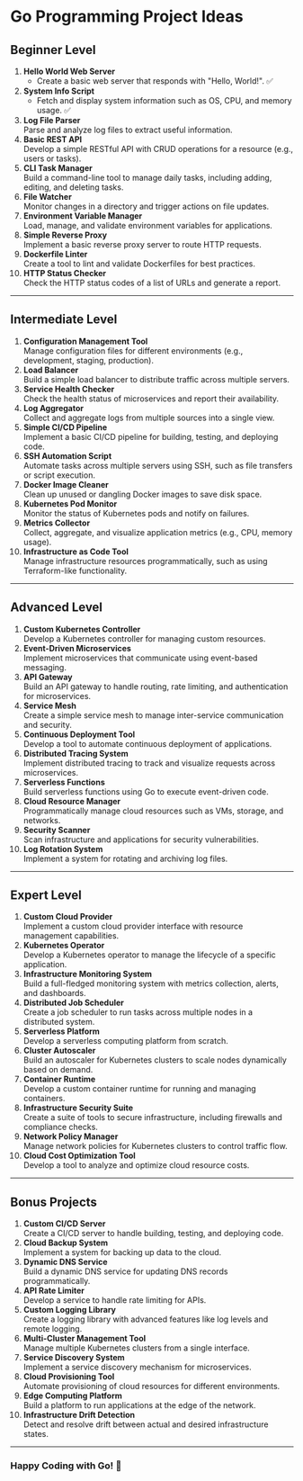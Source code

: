 ﻿# Go Programming Project Ideas

## Beginner Level
1. **Hello World Web Server** 
   - Create a basic web server that responds with "Hello, World!". ✅
2. **System Info Script**  
   - Fetch and display system information such as OS, CPU, and memory usage. ✅
3. **Log File Parser**  
   Parse and analyze log files to extract useful information.
4. **Basic REST API**  
   Develop a simple RESTful API with CRUD operations for a resource (e.g., users or tasks).
5. **CLI Task Manager**  
   Build a command-line tool to manage daily tasks, including adding, editing, and deleting tasks.
6. **File Watcher**  
   Monitor changes in a directory and trigger actions on file updates.
7. **Environment Variable Manager**  
   Load, manage, and validate environment variables for applications.
8. **Simple Reverse Proxy**  
   Implement a basic reverse proxy server to route HTTP requests.
9. **Dockerfile Linter**  
   Create a tool to lint and validate Dockerfiles for best practices.
10. **HTTP Status Checker**  
    Check the HTTP status codes of a list of URLs and generate a report.

---

## Intermediate Level
1. **Configuration Management Tool**  
   Manage configuration files for different environments (e.g., development, staging, production).
2. **Load Balancer**  
   Build a simple load balancer to distribute traffic across multiple servers.
3. **Service Health Checker**  
   Check the health status of microservices and report their availability.
4. **Log Aggregator**  
   Collect and aggregate logs from multiple sources into a single view.
5. **Simple CI/CD Pipeline**  
   Implement a basic CI/CD pipeline for building, testing, and deploying code.
6. **SSH Automation Script**  
   Automate tasks across multiple servers using SSH, such as file transfers or script execution.
7. **Docker Image Cleaner**  
   Clean up unused or dangling Docker images to save disk space.
8. **Kubernetes Pod Monitor**  
   Monitor the status of Kubernetes pods and notify on failures.
9. **Metrics Collector**  
   Collect, aggregate, and visualize application metrics (e.g., CPU, memory usage).
10. **Infrastructure as Code Tool**  
    Manage infrastructure resources programmatically, such as using Terraform-like functionality.

---

## Advanced Level
1. **Custom Kubernetes Controller**  
   Develop a Kubernetes controller for managing custom resources.
2. **Event-Driven Microservices**  
   Implement microservices that communicate using event-based messaging.
3. **API Gateway**  
   Build an API gateway to handle routing, rate limiting, and authentication for microservices.
4. **Service Mesh**  
   Create a simple service mesh to manage inter-service communication and security.
5. **Continuous Deployment Tool**  
   Develop a tool to automate continuous deployment of applications.
6. **Distributed Tracing System**  
   Implement distributed tracing to track and visualize requests across microservices.
7. **Serverless Functions**  
   Build serverless functions using Go to execute event-driven code.
8. **Cloud Resource Manager**  
   Programmatically manage cloud resources such as VMs, storage, and networks.
9. **Security Scanner**  
   Scan infrastructure and applications for security vulnerabilities.
10. **Log Rotation System**  
    Implement a system for rotating and archiving log files.

---

## Expert Level
1. **Custom Cloud Provider**  
   Implement a custom cloud provider interface with resource management capabilities.
2. **Kubernetes Operator**  
   Develop a Kubernetes operator to manage the lifecycle of a specific application.
3. **Infrastructure Monitoring System**  
   Build a full-fledged monitoring system with metrics collection, alerts, and dashboards.
4. **Distributed Job Scheduler**  
   Create a job scheduler to run tasks across multiple nodes in a distributed system.
5. **Serverless Platform**  
   Develop a serverless computing platform from scratch.
6. **Cluster Autoscaler**  
   Build an autoscaler for Kubernetes clusters to scale nodes dynamically based on demand.
7. **Container Runtime**  
   Develop a custom container runtime for running and managing containers.
8. **Infrastructure Security Suite**  
   Create a suite of tools to secure infrastructure, including firewalls and compliance checks.
9. **Network Policy Manager**  
   Manage network policies for Kubernetes clusters to control traffic flow.
10. **Cloud Cost Optimization Tool**  
    Develop a tool to analyze and optimize cloud resource costs.

---

## Bonus Projects
1. **Custom CI/CD Server**  
   Create a CI/CD server to handle building, testing, and deploying code.
2. **Cloud Backup System**  
   Implement a system for backing up data to the cloud.
3. **Dynamic DNS Service**  
   Build a dynamic DNS service for updating DNS records programmatically.
4. **API Rate Limiter**  
   Develop a service to handle rate limiting for APIs.
5. **Custom Logging Library**  
   Create a logging library with advanced features like log levels and remote logging.
6. **Multi-Cluster Management Tool**  
   Manage multiple Kubernetes clusters from a single interface.
7. **Service Discovery System**  
   Implement a service discovery mechanism for microservices.
8. **Cloud Provisioning Tool**  
   Automate provisioning of cloud resources for different environments.
9. **Edge Computing Platform**  
   Build a platform to run applications at the edge of the network.
10. **Infrastructure Drift Detection**  
    Detect and resolve drift between actual and desired infrastructure states.

---

### Happy Coding with Go! 🎉
